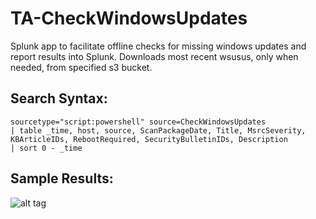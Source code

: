 # TA-CheckWindowsUpdates
Splunk app to facilitate offline checks for missing windows updates and report results into Splunk.  Downloads most recent wsusus, only when needed, from specified s3 bucket.

## Search Syntax:
```SPL
sourcetype="script:powershell" source=CheckWindowsUpdates
| table _time, host, source, ScanPackageDate, Title, MsrcSeverity, KBArticleIDs, RebootRequired, SecurityBulletinIDs, Description
| sort 0 - _time
```

## Sample Results:
![alt tag](https://github.com/dstaulcu/TA-CheckWindowsUpdates/blob/master/screenshots/spl_results.JPG)
